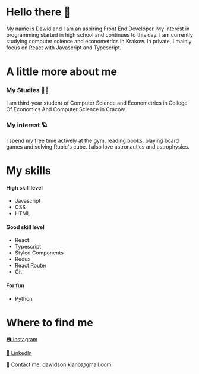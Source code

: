 <h1 align="left">Hello there 👋</h1>
<p align="left">My name is Dawid and I am an aspiring Front End Developer. My interest in programming started in high school and continues to this day. I am currently studying computer science and econometrics in Krakow. In private, I mainly focus on React with Javascript and Typescript.</p>

<h1 align="left">A little more about me</h1>
<h3>My Studies 👨‍🎓</h3>
<p>I am third-year student of Computer Science and Econometrics in College Of Economics And Computer Science in Cracow.</p>
<h3>My interest 🪐</h3>
<p>I spend my free time actively at the gym, reading books, playing board games and solving Rubic's cube. I also love astronautics and astrophysics.</p>

<h1 align="left">My skills</h1>
<h4>High skill level</h4>
<ul>
<li> Javascript </li>
<li> CSS </li>
<li> HTML </li>
</ul>
<h4>Good skill level</h4>
<ul>
<li> React </li>
<li> Typescript </li>
<li> Styled Components </li>
<li> Redux </li>
<li> React Router </li>
<li> Git </li>
</ul>
<h4>For fun</h4>
<ul>
<li> Python </li>
</ul>
<h1 align="left">Where to find me</h1>
<a href="https://www.instagram.com/dawid_kulaga/?hl=pl" target="_blank" rel="noreferrer">📷 Instagram</a>
<p></p>
<a href="www.linkedin.com/in/dawid-kułaga-dev" target="_blank" rel="noreferrer">🤝 LinkedIn</a>
<p></p>
📧 Contact me: dawidson.kiano@gmail.com

